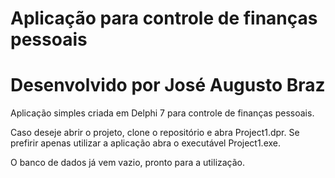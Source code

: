 # Aplicação para controle de finanças pessoais
# Desenvolvido por José Augusto Braz

Aplicação simples criada em Delphi 7 para controle de finanças pessoais.

Caso deseje abrir o projeto, clone o repositório e abra Project1.dpr. Se prefirir apenas utilizar a aplicação abra o executável Project1.exe.

O banco de dados já vem vazio, pronto para a utilização.
